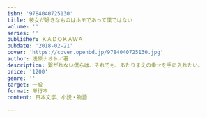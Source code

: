 ```yaml
---
isbn: '9784040725130'
title: 彼女が好きなものはホモであって僕ではない
volume: ''
series: ''
publisher: ＫＡＤＯＫＡＷＡ
pubdate: '2018-02-21'
cover: 'https://cover.openbd.jp/9784040725130.jpg'
author: 浅原ナオト／著
description: 繋がれない僕らは、それでも、あたりまえの幸せを手に入れたい。
price: '1200'
genre: ''
target: 一般
format: 単行本
content: 日本文学、小説・物語

---
```

